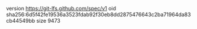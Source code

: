 version https://git-lfs.github.com/spec/v1
oid sha256:6d5f42fe19536a3523fdab92f30eb8dd2875476643c2ba71964da83cb44549bb
size 9473
